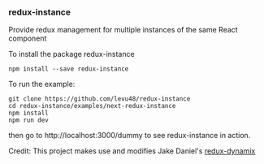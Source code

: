 ### redux-instance

Provide redux management for multiple instances of the same React component

To install the package redux-instance

```
npm install --save redux-instance
```

To run the example:

```
git clone https://github.com/levu48/redux-instance
cd redux-instance/examples/next-redux-instance
npm install
npm run dev
```

then go to http://localhost:3000/dummy to see redux-instance in action.





Credit: This project makes use and modifies Jake Daniel's [redux-dynamix](https://github.com/jake-daniels/redux-dynamix)